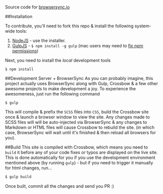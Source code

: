 Source code for [browsersync.io](http://browsersync.io/)

##Installation

To contribute, you'll need to fork this repo & install the following system-wide tools:

1. [NodeJS](http://nodejs.org) - use the installer.
2. [GulpJS](https://github.com/gulpjs/gulp) - `$ npm install -g gulp` (mac users may need to [fix npm permissions](https://docs.npmjs.com/getting-started/fixing-npm-permissions))

Next, you need to install the *local* development tools

```
$ npm install
```

##Development Server + BrowserSync
As you can probably imagine, this project actually uses BrowserSync along with Gulp, Crossbow & a few other awesome projects
to make development a joy. To experience the awesomeness, just run the following command

```
$ gulp
```

This will compile & prefix the `SCSS` files into `CSS`, build the Crossbow site once & launch a browser window to view the site.
Any changes made to SCSS files will will be auto-injected via BrowserSync & any changes to Markdown or HTML files will cause
Crossbow to rebuild the site. (in which case, BrowserSync will wait until it's finished & then reload all browsers for you).

##Build
This site is compiled with Crossbow, which means you need to `build` it before any
 of your code fixes or typos are displayed on the live site. This is done automatically for you if you 
 use the development environment mentioned above (by running `gulp`) - but if you need to trigger 
 it manually for html changes, run...
 
```bash 
$ gulp build
```

Once built, commit all the changes and send you PR :)